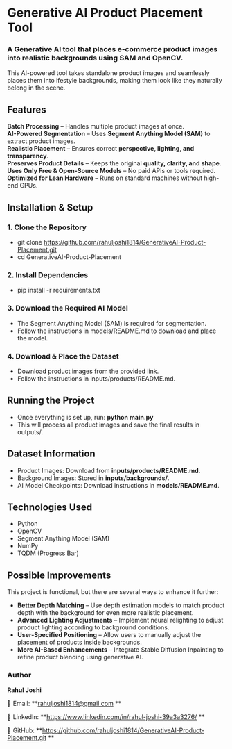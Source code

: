# Generative AI Product Placement Tool
### A Generative AI tool that places e-commerce product images into realistic backgrounds using SAM and OpenCV.

This AI-powered tool takes standalone  product images and seamlessly places them into ifestyle backgrounds, making them look like they naturally belong in the scene.

## Features
**Batch Processing** – Handles multiple product images at once.  
**AI-Powered Segmentation** – Uses **Segment Anything Model (SAM)** to extract product images.  
**Realistic Placement** – Ensures correct **perspective, lighting, and transparency**.  
**Preserves Product Details** – Keeps the original **quality, clarity, and shape**.  
**Uses Only Free & Open-Source Models** – No paid APIs or tools required.  
**Optimized for Lean Hardware** – Runs on standard machines without high-end GPUs.

## Installation & Setup

### 1. Clone the Repository

- git clone https://github.com/rahuljoshi1814/GenerativeAI-Product-Placement.git
- cd GenerativeAI-Product-Placement

### 2. Install Dependencies

- pip install -r requirements.txt

### 3. Download the Required AI Model

- The Segment Anything Model (SAM) is required for segmentation.
- Follow the instructions in models/README.md to download and place the model.

### 4. Download & Place the Dataset

- Download product images from the provided link.
- Follow the instructions in inputs/products/README.md.

## Running the Project
- Once everything is set up, run: **python main.py**
- This will process all product images and save the final results in outputs/.

## Dataset Information
- Product Images: Download from **inputs/products/README.md**.
- Background Images: Stored in **inputs/backgrounds/**.
- AI Model Checkpoints: Download instructions in **models/README.md**.

## Technologies Used
- Python
- OpenCV
- Segment Anything Model (SAM)
- NumPy
- TQDM (Progress Bar)

## Possible Improvements
This project is functional, but there are several ways to enhance it further:

- **Better Depth Matching** – Use depth estimation models to match product depth with the background for even more realistic placement.
- **Advanced Lighting Adjustments** – Implement neural relighting to adjust product lighting according to background conditions.
- **User-Specified Positioning** – Allow users to manually adjust the placement of products inside backgrounds.
- **More AI-Based Enhancements** – Integrate Stable Diffusion Inpainting to refine product blending using generative AI.

### Author

**Rahul Joshi**

📧 Email: **rahuljoshi1814@gmail.com **

💼 LinkedIn: **https://www.linkedin.com/in/rahul-joshi-39a3a3276/ **

🔗 GitHub: **https://github.com/rahuljoshi1814/GenerativeAI-Product-Placement.git **



